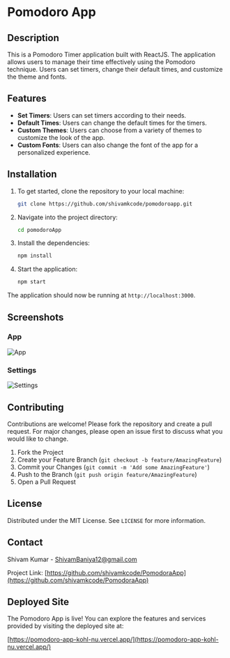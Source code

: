 # Pomodoro App

## Description

This is a Pomodoro Timer application built with ReactJS. The application allows users to manage their time effectively using the Pomodoro technique. Users can set timers, change their default times, and customize the theme and fonts.

## Features

- **Set Timers**: Users can set timers according to their needs.
- **Default Times**: Users can change the default times for the timers.
- **Custom Themes**: Users can choose from a variety of themes to customize the look of the app.
- **Custom Fonts**: Users can also change the font of the app for a personalized experience.

## Installation

1. To get started, clone the repository to your local machine:

   ```bash
   git clone https://github.com/shivamkcode/pomodoroapp.git
   ```

2. Navigate into the project directory:

   ```bash
   cd pomodoroApp
   ```

3. Install the dependencies:

   ```bash
   npm install
   ```

4. Start the application:
   ```bash
   npm start
   ```

The application should now be running at `http://localhost:3000`.

## Screenshots

### App

![App](https://res.cloudinary.com/ddmxmmot6/image/upload/v1734894169/pomodoro-app-kohl-nu.vercel.app__lqsrbt.png)

### Settings

![Settings](https://res.cloudinary.com/ddmxmmot6/image/upload/v1734894264/pomodoro-app-kohl-nu.vercel.app__1_shsxrj.png)

## Contributing

Contributions are welcome! Please fork the repository and create a pull request. For major changes, please open an issue first to discuss what you would like to change.

1. Fork the Project
2. Create your Feature Branch (`git checkout -b feature/AmazingFeature`)
3. Commit your Changes (`git commit -m 'Add some AmazingFeature'`)
4. Push to the Branch (`git push origin feature/AmazingFeature`)
5. Open a Pull Request

## License

Distributed under the MIT License. See `LICENSE` for more information.

## Contact

Shivam Kumar - [ShivamBaniya12@gmail.com](mailto:ShivamBaniya12@gmail.com)

Project Link: [https://github.com/shivamkcode/PomodoraApp](https://github.com/shivamkcode/PomodoraApp)

## Deployed Site

The Pomodoro App is live! You can explore the features and services provided by visiting the deployed site at:

[https://pomodoro-app-kohl-nu.vercel.app/](https://pomodoro-app-kohl-nu.vercel.app/)

